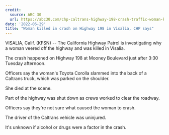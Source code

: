 ```yaml
---
credit:
  source: ABC 30
  url: https://abc30.com/chp-caltrans-highway-198-crash-traffic-woman-killed-in/12002243/
date: '2022-06-29'
title: "Woman killed in crash on Highway 198 in Visalia, CHP says"
---
```

VISALIA, Calif. (KFSN) -- The California Highway Patrol is investigating why a woman veered off the highway and was killed in Visalia.

The crash happened on Highway 198 at Mooney Boulevard just after 3:30 Tuesday afternoon.

Officers say the woman's Toyota Corolla slammed into the back of a Caltrans truck, which was parked on the shoulder.

She died at the scene.

Part of the highway was shut down as crews worked to clear the roadway.

Officers say they're not sure what caused the woman to crash.


The driver of the Caltrans vehicle was uninjured.

It's unknown if alcohol or drugs were a factor in the crash.
